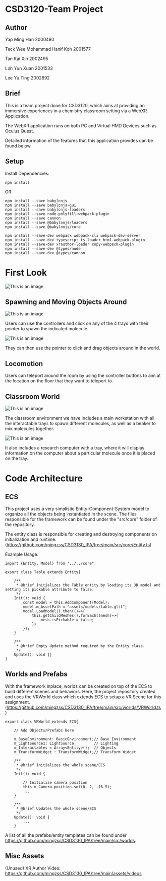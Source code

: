 # CSD3120-Team Project
 
## Author
Yap Ming Han 2000490

Teck Wee Mohammad Hanif Koh 2001577

Tan Kai Xin 2002495

Loh Yun Xuan 2001533

Lee Yu Ting 2002892

## Brief
This is a team project done for CSD3120, which aims at providing an immersive experiences in a chemistry classroom setting via a WebXR Application.

The WebXR application runs on both PC and Virtual HMD Devices such as Oculus Quest.

Detailed information of the features that this application provides can be found below.

## Setup
Install Dependencies:
```
npm install
```

OR

```
npm install --save babylonjs
npm install --save babylonjs-gui
npm install --save babylonjs-loaders
npm install --save node-polyfill-webpack-plugin
npm install --save cannon
npm install --save @babylonjs/loaders
npm install --save @babylonjs/core

npm install --save-dev webpack webpack-cli webpack-dev-server
npm install --save-dev typescript ts-loader html-webpack-plugin
npm install --save-dev xrauthor-loader copy-webpack-plugin
npm install --save-dev @types/node
npm install --save-dev @types/cannon
```

# First Look

![This is an image](public/assets/textures/preview.png)

## Spawning and Moving Objects Around

![This is an image](public/assets/textures/example1.png)

Users can use the controllers and click on any of the 4 trays with their pointer to spawn the indicated molecule.

![This is an image](public/assets/textures/example2.png)

They can then use the pointer to click and drag objects around in the world.

## Locomotion

Users can teleport around the room by using the controller buttons to aim at the location on the floor that they want to teleport to.

## Classroom World

![This is an image](public/assets/textures/example4.png)

The classroom environment we have includes a main workstation with all the interactable trays to spawn different molecules, as well as a beaker to mix molecules together.

![This is an image](public/assets/textures/example5.png)

It also includes a research computer with a tray, where it will display information on the computer about a particular molecule once it is placed on the tray.

# Code Architecture
## ECS
This project uses a very simplistic Entity-Component-System model to organize all the objects being instantiated in the scene. The files responsible for the framework can be found under the "src/core" folder of the repository.

The entity class is responsible for creating and destroying components on initialization and runtime.
(https://github.com/mingzss/CSD3130_IPA/tree/main/src/core/Entity.ts)

Example Usage:
```
import {Entity, Model} from "../../core"

export class Table extends Entity{

    /**
     * @brief Initializes the Table entity by loading its 3D model and setting its pickable attribute to false.
     */
    Init(): void {
        const model = this.AddComponent(Model);
        model.m_AssetPath = "assets/models/table.gltf";
        model.LoadModel().then(()=>{
            this.getChildMeshes().forEach((mesh)=>{
                mesh.isPickable = false;
            })
        });
    }

    /**
     * @brief Empty Update method required by the Entity class.
     */
    Update(): void {}
}
```

## Worlds and Prefabs
With the framework inplace, worlds can be created on top of the ECS to build different scenes and behaviors. Here, the project repository created and uses the VRWorld class which extends ECS to setup a VR Scene for this assignment.
(https://github.com/mingzss/CSD3130_IPA/tree/main/src/worlds/VRWorld.ts)

```
export class VRWorld extends ECS{

    // Add Objects/Prefabs here

    m_BaseEnvironment: BasicEnvironment;// Base Environment
    m_LightSource1: LightSource;        // Lighting
    m_Interactables = Array<Entity>();  // Objects
    m_TransformWidget : TransformWidget;// Transform Widget
    
    /**
     * @brief Initializes the whole scene/ECS
     */
    Init(): void {

        // Initialize camera position
        this.m_Camera.position.set(0, 2, -16.5);
        ...
    }

    /**
     * @brief Updates the whole scene/ECS
     */
    Update(): void {
        ...
    }

```

A list of all the prefabs/entity templates can be found under 
https://github.com/mingzss/CSD3130_IPA/tree/main/src/worlds.

## Misc Assets
(Unused) XR Author Video:
https://github.com/mingzss/CSD3130_IPA/tree/main/assets/videos

